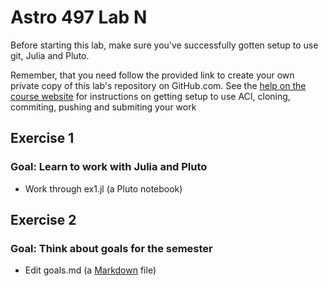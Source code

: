 # Astro 497 Lab N

Before starting this lab, make sure you've successfully gotten setup to use git, Julia and Pluto.

Remember, that you need follow the provided link to create your own private copy of this lab's repository on GitHub.com.   See the
[help on the course website](https://psuastro497.github.io/fall2022/resources/labs/) for instructions on getting setup to use ACI, cloning, commiting, pushing and submiting your work

## Exercise 1
### Goal:  Learn to work with Julia and Pluto
- Work through ex1.jl  (a Pluto notebook)

## Exercise 2
### Goal:  Think about goals for the semester
- Edit goals.md  (a [Markdown](https://guides.github.com/features/mastering-markdown/) file)


